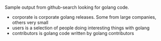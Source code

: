 
Sample output from github-search looking for golang code.

* corporate is corporate golang releases.  Some from large companies, others very small
* users is a selection of people doing interesting things with golang
* contributors is golang code written by golang contributors



